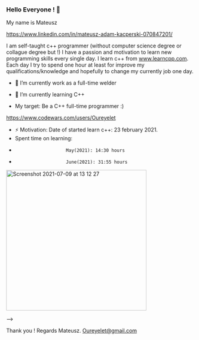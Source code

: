 ### Hello Everyone !  👋

My name is Mateusz

https://www.linkedin.com/in/mateusz-adam-kacperski-070847201/

I am self-taught c++ programmer (without computer science degree or collague degree but !) I have a passion 
and motivation to learn new programming skills every single day. I learn c++ from www.learncpp.com. Each day I try to spend 
one hour at least for improve my qualifications/knowledge and hopefully to change my currently job one day.

- 🔭 I’m currently work as a full-time welder
- 🌱 I’m currently learning C++ 


- My target: Be a C++ full-time programmer :)  

https://www.codewars.com/users/Oureyelet


- ⚡ Motivation: Date of started learn c++: 23 february 2021.
- Spent time on learning:                   
-                        May(2021): 14:30 hours
-                        June(2021): 31:55 hours
                                                                       

<img width="375" alt="Screenshot 2021-07-09 at 13 12 27" src="https://user-images.githubusercontent.com/69697624/125079863-ffcc0900-e0bb-11eb-8fc9-a838b5e7ea78.png">

--> 

Thank you !
Regards Mateusz.
Oureyelet@gmail.com
